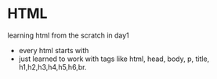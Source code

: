 # HTML
learning html from the scratch
in day1
   - every html starts with <!DOCTYPE HTML>
   - just learned to work with tags like html, head, body, p, title, h1,h2,h3,h4,h5,h6,br.
  
